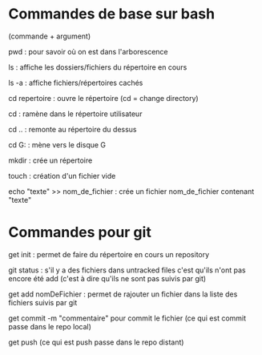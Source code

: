 # Commandes de base sur bash


   (commande + argument)

   pwd : pour savoir où on est dans l'arborescence

   ls : affiche les dossiers/fichiers du répertoire en cours

   ls -a : affiche fichiers/répertoires cachés

   cd repertoire : ouvre le répertoire (cd = change directory)

   cd : ramène dans le répertoire utilisateur

   cd .. : remonte au répertoire du dessus

   cd G:  : mène vers le disque G

   mkdir : crée un répertoire

   touch : création d'un fichier vide
   
   echo "texte" >> nom_de_fichier : crée un fichier nom_de_fichier contenant "texte"

# Commandes pour git

get init : permet de faire du répertoire en cours un repository

git status : s'il y a des fichiers dans untracked files c'est qu'ils n'ont pas encore été add (c'est à dire qu'ils ne sont pas suivis par git)

get add nomDeFichier : permet de rajouter un fichier dans la liste des fichiers suivis par git

get commit -m "commentaire" pour commit le fichier (ce qui est commit passe dans le repo local)

get push (ce qui est push passe dans le repo distant)


